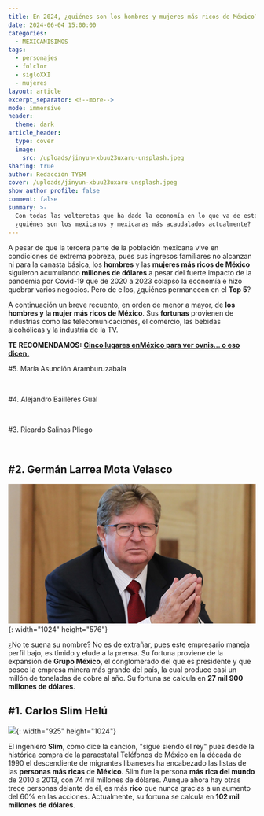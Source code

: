 ```yaml
---
title: En 2024, ¿quiénes son los hombres y mujeres más ricos de México?
date: 2024-06-04 15:00:00
categories:
  - MEXICANISIMOS
tags:
  - personajes
  - folclor
  - sigloXXI
  - mujeres
layout: article
excerpt_separator: <!--more-->
mode: immersive
header:
  theme: dark
article_header:
  type: cover
  image:
    src: /uploads/jinyun-xbuu23uxaru-unsplash.jpeg
sharing: true
author: Redacción TYSM
cover: /uploads/jinyun-xbuu23uxaru-unsplash.jpeg
show_author_profile: false
comment: false
summary: >-
  Con todas las volteretas que ha dado la economía en lo que va de esta décadas,
  ¿quiénes son los mexicanos y mexicanas más acaudalados actualmente?
---
```

A pesar de que la tercera parte de la población mexicana vive en condiciones de extrema pobreza, pues sus ingresos familiares no alcanzan ni para la canasta básica, los **hombres** y las **mujeres más ricos de México** siguieron acumulando **millones de dólares** a pesar del fuerte impacto de la pandemia por Covid-19 que de 2020 a 2023 colapsó la economía e hizo quebrar varios negocios. Pero de ellos, ¿quiénes permanecen en el **Top 5**?

A continuación un breve recuento, en orden de menor a mayor, de **los hombres y la mujer más ricos de México**. Sus **fortunas** provienen de industrias como las telecomunicaciones, el comercio, las bebidas alcohólicas y la industria de la TV.

**TE RECOMENDAMOS:** [**Cinco lugares enMéxico para ver ovnis… o eso dicen.**](https://blog.tonoysumariachi.com/mexicanisimos/2023/11/22/cinco-lugares-en-m%C3%A9xico-para-ver-ovnis-o-eso-dicen.html)

\#5. María Asunción Aramburuzabala

&nbsp;

\#4. Alejandro Baillères Gual

&nbsp;

\#3. Ricardo Salinas Pliego

&nbsp;

## \#2. Germán Larrea Mota Velasco

![](/uploads/germanlarrea.jpeg){: width="1024" height="576"}

¿No te suena su nombre? No es de extrañar, pues este empresario maneja perfil bajo, es tímido y elude a la prensa. Su fortuna proviene de la expansión de **Grupo México**, el conglomerado del que es presidente y que posee la empresa minera más grande del país, la cual produce casi un millón de toneladas de cobre al año. Su fortuna se calcula en **27 mil 900 millones de dólares**.

## \#1. Carlos Slim Helú

![](https://upload.wikimedia.org/wikipedia/commons/thumb/f/fe/Carlos_Slim_%2841952787601%29.jpg/925px-Carlos_Slim_%2841952787601%29.jpg){: width="925" height="1024"}

El ingeniero **Slim**, como dice la canción, "sigue siendo el rey" pues desde la histórica compra de la paraestatal Teléfonos de México en la década de 1990 el descendiente de migrantes libaneses ha encabezado las listas de las **personas más ricas** de **México**. Slim fue la persona **más rica del mundo** de 2010 a 2013, con 74 mil millones de dólares. Aunque ahora hay otras trece personas delante de él, es más **rico** que nunca gracias a un aumento del 60% en las acciones. Actualmente, su fortuna se calcula en **102 mil millones de dólares**.

&nbsp;